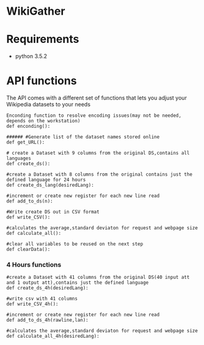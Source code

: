 # WikiGather

# Requirements
- python 3.5.2

# API functions

The API comes with a different set of functions that lets you adjust your Wikipedia datasets to your needs

```
Enconding function to resolve encoding issues(may not be needed, depends on the workstation)
def enconding():
```

```
###### #Generate list of the dataset names stored online
def get_URL():
```

```
# create a Dataset with 9 columns from the original DS,contains all languages 
def create_ds():
```

```
#create a Dataset with 8 columns from the original contains just the defined language for 24 hours	
def create_ds_lang(desiredLang):
```

```
#increment or create new register for each new line read
def add_to_ds(n):
```

```
#Write create DS out in CSV format		
def write_CSV():
```

```
#calculates the average,standard deviaton for request and webpage size
def calculate_all():
```

```
#clear all variables to be reused on the next step
def clearData():
```


### 4 Hours functions

```
#create a Dataset with 41 columns from the original DS(40 input att and 1 output att),contains just the defined language	
def create_ds_4h(desiredLang):
```

```
#write csv with 41 columns
def write_CSV_4h():
```

```
#increment or create new register for each new line read
def add_to_ds_4h(rawline,lan):
```

```
#calculates the average,standard deviaton for request and webpage size
def calculate_all_4h(desiredLang):
```
